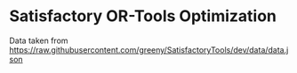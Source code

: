 # Satisfactory OR-Tools Optimization

Data taken from https://raw.githubusercontent.com/greeny/SatisfactoryTools/dev/data/data.json